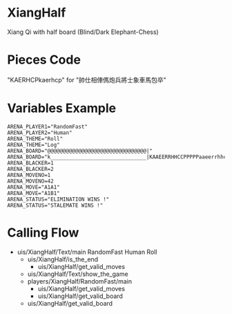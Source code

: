 XiangHalf
=========
Xiang Qi with half board (Blind/Dark Elephant-Chess)

Pieces Code
===========
"KAERHCPkaerhcp" for "帥仕相俥傌炮兵將士象車馬包卒"

Variables Example
=================
	ARENA_PLAYER1="RandomFast"
	ARENA_PLAYER2="Human"
	ARENA_THEME="Roll"
	ARENA_THEME="Log"
	ARENA_BOARD="@@@@@@@@@@@@@@@@@@@@@@@@@@@@@@@@|"
	ARENA_BOARD="k_______________________________|KAAEERRHHCCPPPPPaaeerrhhccppppp"
	ARENA_BLACKER=1
	ARENA_BLACKER=2
	ARENA_MOVENO=1
	ARENA_MOVENO=42
	ARENA_MOVE="A1A1"
	ARENA_MOVE="A1B1"
	ARENA_STATUS="ELIMINATION WINS !"
	ARENA_STATUS="STALEMATE WINS !"

Calling Flow
============
* uis/XiangHalf/Text/main RandomFast Human Roll
	* uis/XiangHalf/is_the_end
		* uis/XiangHalf/get_valid_moves
	* uis/XiangHalf/Text/show_the_game
	* players/XiangHalf/RandomFast/main
		* uis/XiangHalf/get_valid_moves
		* uis/XiangHalf/get_valid_board
	* uis/XiangHalf/get_valid_board
